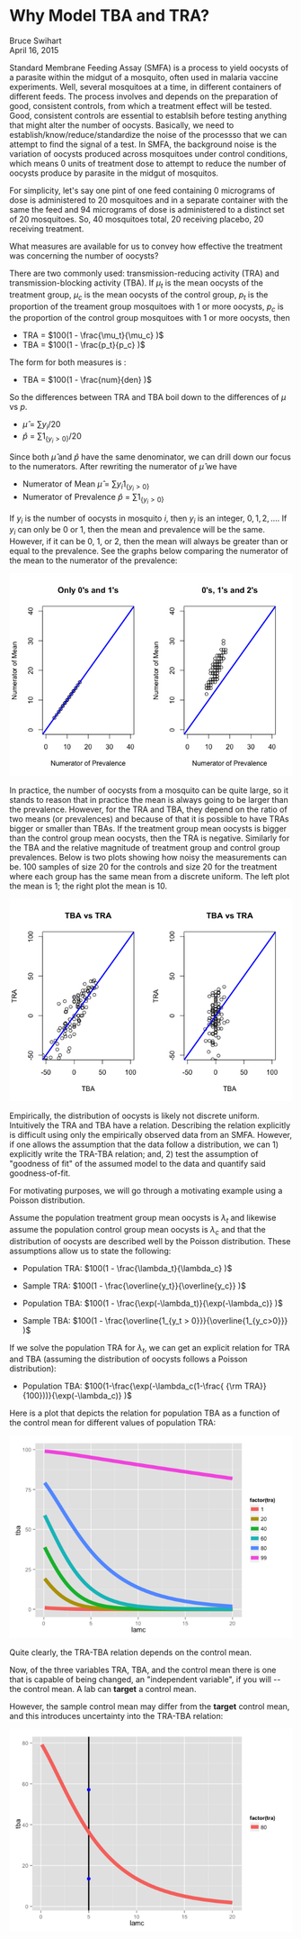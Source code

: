 # Why Model TBA and TRA?
Bruce Swihart  
April 16, 2015  




Standard Membrane Feeding Assay (SMFA) is a process to yield oocysts of a parasite within the midgut of a mosquito, often used in malaria vaccine experiments.  Well, several mosquitoes at a time, in different containers of different feeds.  The process involves and depends on the preparation of good, consistent controls, from which a treatment effect will be tested.  Good, consistent controls are essential to establsih before testing anything that might alter the number of oocysts.  Basically, we need to establish/know/reduce/standardize the noise of the processso that we can attempt to find the signal of a test.  In SMFA, the background noise is the variation of oocysts produced across mosquitoes under control conditions, which means 0 units of treatment dose to attempt to reduce the number of oocysts produce by parasite in the midgut of mosquitos.

For simplicity, let's say one pint of one feed containing 0 micrograms of dose is administered to 20 mosquitoes and in a separate container with the same the feed and 94 micrograms of dose is administered to a distinct set of 20 mosquitoes. So, 40 mosquitoes total, 20 receiving placebo, 20 receiving treatment.

What measures are available for us to convey how effective the treatment was concerning the number of oocysts?

There are two commonly used:  transmission-reducing activity (TRA) and  transmission-blocking activity (TBA).  If $\mu_t$ is the mean oocysts of the treatment group, $\mu_c$ is the mean oocysts of the control group, $p_t$ is the proportion of the treament group mosquitoes with 1 or more oocysts, $p_c$ is the proportion of the control group mosquitoes with 1 or more oocysts, then

  * TRA = $100(1 - \frac{\mu_t}{\mu_c} )$
  * TBA = $100(1 - \frac{p_t}{p_c} )$

The form for both measures is :

  * TBA = $100(1 - \frac{num}{den} )$
  
So the differences between TRA and TBA boil down to the differences of $\mu$ vs $p$.  

  * $\hat{\mu}$ = $\sum y_i / 20$
  * $\hat{p}$   = $\sum 1_{\{y_i > 0\}} / 20$
  
Since both $\hat{\mu}$ and $\hat{p}$ have the same denominator, we can drill down our focus to the numerators.  After rewriting the numerator of $\hat{\mu}$ we have

  * Numerator of Mean $\hat{\mu}$ = $\sum y_i 1_{\{y_i > 0\}}$
  * Numerator of Prevalence $\hat{p}$   = $\sum 1_{\{y_i > 0\}}$

  
If $y_i$ is the number of oocysts in mosquito $i$, then $y_i$ is an integer, $0, 1, 2, \dots$.  If $y_i$ can only be $0$ or $1$, then the mean and prevalence will be the same.  However, if it can be $0$, $1$, or $2$, then the mean will always be greater than or equal to the prevalence.  See the graphs below comparing the numerator of the mean to the numerator of the prevalence: 


![plot of chunk unnamed-chunk-1](readme_files/figure-html/unnamed-chunk-1.png) 

In practice, the number of oocysts from a mosquito can be quite large, so it stands to reason that in practice the mean is always going to be larger than the prevalence.  However, for the TRA and TBA, they depend on the ratio of two means (or prevalences) and because of that it is possible to have TRAs bigger or smaller than TBAs.  If the treatment group mean oocysts is bigger than the control group mean oocysts, then the TRA is negative.  Similarly for the TBA and the relative magnitude of treatment group and control group prevalences.  Below is two plots showing how noisy the measurements can be.  100 samples of size 20 for the controls and size 20 for the treatment where each group has the same mean from a discrete uniform.  The left plot the mean is 1; the right plot the mean is 10.


![plot of chunk unnamed-chunk-2](readme_files/figure-html/unnamed-chunk-2.png) 


Empirically, the distribution of oocysts is likely not discrete uniform.  Intuitively the TRA and TBA have a relation.  Describing the relation explicitly is difficult using only the empirically observed data from an SMFA.  However, if one allows the assumption that the data follow a distribution, we can 1) explicitly write the TRA-TBA relation; and, 2) test the assumption of "goodness of fit" of the assumed model to the data and quantify said goodness-of-fit.


For motivating purposes, we will go through a motivating example using a Poisson distribution.  

Assume the population treatment group mean oocysts is $\lambda_t$ and likewise assume the population control group mean oocysts is $\lambda_c$ and that the distribution of oocysts are described well by the Poisson distribution.  These assumptions allow us to state the following:

  *  Population TRA: $100(1 - \frac{\lambda_t}{\lambda_c} )$
  *  Sample TRA:     $100(1 - \frac{\overline{y_t}}{\overline{y_c}} )$

  *  Population TBA: $100(1 - \frac{\exp(-\lambda_t)}{\exp(-\lambda_c)} )$
  *  Sample TBA:     $100(1 - \frac{\overline{1_{y_t > 0}}}{\overline{1_{y_c>0}}} )$


If we solve the population TRA for $\lambda_t$, we can get an explicit relation for TRA and TBA (assuming the distribution of oocysts follows a Poisson distribution):

*  Population TBA: $100(1-\frac{\exp(-\lambda_c(1-\frac{ {\rm TRA}}{100}))}{\exp(-\lambda_c)} )$

Here is a plot that depicts the relation for population TBA as a function of the control mean for different values of population TRA:

![plot of chunk unnamed-chunk-3](readme_files/figure-html/unnamed-chunk-3.png) 

Quite clearly, the TRA-TBA relation depends on the control mean.


Now, of the three variables TRA, TBA, and the control mean there is one that is capable of being changed, an "independent variable", if you will -- the control mean.  A lab can **target** a control mean.

However, the sample control mean may differ from the **target** control mean, and this introduces uncertainty into the TRA-TBA relation:

![plot of chunk unnamed-chunk-4](readme_files/figure-html/unnamed-chunk-4.png) 

